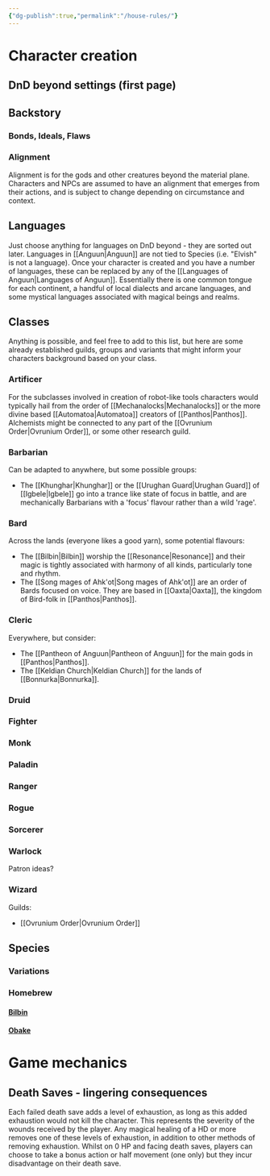 ```yaml
---
{"dg-publish":true,"permalink":"/house-rules/"}
---
```



# Character creation

## DnD beyond settings (first page)

## Backstory

### Bonds, Ideals, Flaws

### Alignment

Alignment is for the gods and other creatures beyond the material plane. Characters and NPCs are assumed to have an alignment that emerges from their actions, and is subject to change depending on circumstance and context. 


## Languages

Just choose anything for languages on DnD beyond - they are sorted out later. Languages in [[Anguun\|Anguun]] are not tied to Species (i.e. "Elvish" is not a language). Once your character is created and you have a number of languages, these can be replaced by any of the [[Languages of Anguun\|Languages of Anguun]]. Essentially there is one common tongue for each continent, a handful of local dialects and arcane languages, and some mystical languages associated with magical beings and realms. 

## Classes

Anything is possible, and feel free to add to this list, but here are some already established guilds, groups and variants that might inform your characters background based on your class.

### Artificer

For the subclasses involved in creation of robot-like tools characters would typically hail from the order of [[Mechanalocks\|Mechanalocks]] or the more divine based [[Automatoa\|Automatoa]] creators of [[Panthos\|Panthos]]. Alchemists might be connected to any part of the [[Ovrunium Order\|Ovrunium Order]], or some other research guild. 

### Barbarian

Can be adapted to anywhere, but some possible groups:
- The [[Khunghar\|Khunghar]] or the [[Urughan Guard\|Urughan Guard]] of [[Igbele\|Igbele]] go into a trance like state of focus in battle, and are mechanically Barbarians with a 'focus' flavour rather than a wild 'rage'. 

### Bard

Across the lands (everyone likes a good yarn), some potential flavours: 
- The [[Bilbin\|Bilbin]] worship the [[Resonance\|Resonance]] and their magic is tightly associated with harmony of all kinds, particularly tone and rhythm. 
- The [[Song mages of Ahk'ot\|Song mages of Ahk'ot]] are an order of Bards focused on voice. They are based in [[Oaxta\|Oaxta]], the kingdom of Bird-folk in [[Panthos\|Panthos]].

### Cleric

Everywhere, but consider:
- The [[Pantheon of Anguun\|Pantheon of Anguun]] for the main gods in [[Panthos\|Panthos]].
- The [[Keldian Church\|Keldian Church]] for the lands of [[Bonnurka\|Bonnurka]].

### Druid

### Fighter

### Monk

### Paladin

### Ranger

### Rogue

### Sorcerer

### Warlock

Patron ideas?

### Wizard

Guilds:
- [[Ovrunium Order\|Ovrunium Order]]

## Species

### Variations

### Homebrew

#### [Bilbin](https://www.dndbeyond.com/species/386793-bilbin)

#### [Obake](https://www.dndbeyond.com/species/1900936-obake)


# Game mechanics

## Death Saves - lingering consequences

Each failed death save adds a level of exhaustion, as long as this added exhaustion would not kill the character. This represents the severity of the wounds received by the player. Any magical healing of a HD or more removes one of these levels of exhaustion, in addition to other methods of removing exhaustion. Whilst on 0 HP and facing death saves, players can choose to take a bonus action or half movement (one only) but they incur disadvantage on their death save. 





